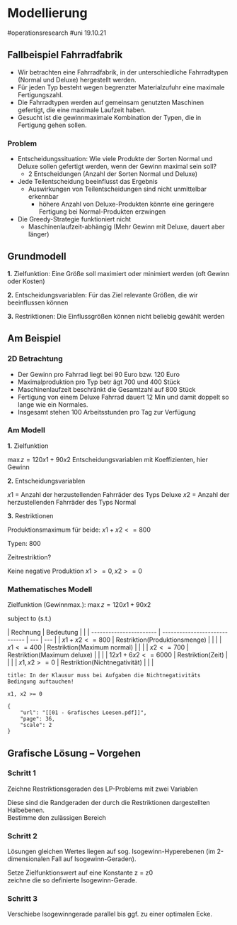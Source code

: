 # Modellierung
#operationsresearch #uni
19.10.21

## Fallbeispiel Fahrradfabrik 

- Wir betrachten eine Fahrradfabrik, in der unterschiedliche Fahrradtypen (Normal und Deluxe) hergestellt werden.
- Für jeden Typ besteht wegen begrenzter Materialzufuhr eine maximale Fertigungszahl.
- Die Fahrradtypen werden auf gemeinsam genutzten Maschinen gefertigt, die eine maximale Laufzeit haben.
- Gesucht ist die gewinnmaximale Kombination der Typen, die in Fertigung gehen sollen.

### Problem

- Entscheidungssituation: Wie viele Produkte der Sorten Normal und Deluxe sollen gefertigt werden, wenn der Gewinn maximal sein soll?
	- 2 Entscheidungen (Anzahl der Sorten Normal und Deluxe)
- Jede Teilentscheidung beeinflusst das Ergebnis
	-  Auswirkungen von Teilentscheidungen sind nicht unmittelbar erkennbar
		-   höhere Anzahl von Deluxe-Produkten könnte eine geringere Fertigung bei Normal-Produkten erzwingen
-  Die Greedy-Strategie funktioniert nicht
	-  Maschinenlaufzeit-abhängig (Mehr Gewinn mit Deluxe, dauert aber länger)

## Grundmodell

**1.** Zielfunktion: Eine Größe soll maximiert oder minimiert werden (oft Gewinn oder Kosten)

**2.** Entscheidungsvariablen: Für das Ziel relevante Größen, die wir beeinflussen können

**3.** Restriktionen: Die Einflussgrößen können nicht beliebig gewählt werden


## Am Beispiel

### 2D Betrachtung
-  Der Gewinn pro Fahrrad liegt bei 90 Euro bzw. 120 Euro
-   Maximalproduktion pro Typ betr ̈agt 700 und 400 Stück
-  Maschinenlaufzeit beschränkt die Gesamtzahl auf 800 Stück
-  Fertigung von einem Deluxe Fahrrad dauert 12 Min und damit doppelt so lange wie ein Normales. 
-  Insgesamt stehen 100 Arbeitsstunden pro Tag zur Verfügung

### Am Modell
**1.** Zielfunktion

$\max  z = 120x1 + 90x2$
Entscheidungsvariablen mit Koeffizienten, hier Gewinn

**2.** Entscheidungsvariablen

$x1$ = Anzahl der herzustellenden Fahrräder des Typs Deluxe 
$x2$ = Anzahl der herzustellenden Fahrräder des Typs Normal

**3.** Restriktionen

Produktionsmaximum für beide:
$x1 + x2 <= 800$ 

Typen: 800 

Zeitrestriktion?  

Keine negative Produktion
$x1 >= 0, x2 >= 0$


### Mathematisches Modell


Zielfunktion (Gewinnmax.):
$\max z = 120x1 + 90x2$

subject to (s.t.)  

| Rechnung                | Bedeutung                     |   |
| ----------------------- | ----------------------------- | --- | --- |
| $x1 + x2 	<= 800$       | Restriktion(Produktionsmenge) |     |     |
| $x1 <= 400$             | Restriktion(Maximum normal)   |     |     |
| $x2 <= 700$             | Restriktion(Maximum deluxe)   |     |     |
| $12x1 + 6x2 <= 6000$    | Restriktion(Zeit)             |     |     |
| $x1, x2 >= 0$           | Restriktion(Nichtnegativität) |     |     |



```ad-warning
title: In der Klausur muss bei Aufgaben die Nichtnegativitäts Bedingung auftauchen!

x1, x2 >= 0

```


```pdf
{
	"url": "[[01 - Grafisches Loesen.pdf]]",
	"page": 36,
	"scale": 2
}

```


## Grafische Lösung – Vorgehen

### Schritt 1
Zeichne Restriktionsgeraden des LP-Problems mit zwei Variablen

Diese sind die Randgeraden der durch die Restriktionen dargestellten Halbebenen.  
Bestimme den zulässigen Bereich

### Schritt 2
Lösungen gleichen Wertes liegen auf sog. Isogewinn-Hyperebenen (im 2-dimensionalen Fall auf Isogewinn-Geraden).

Setze Zielfunktionswert auf eine Konstante z = z0  
zeichne die so definierte Isogewinn-Gerade.

### Schritt 3
Verschiebe Isogewinngerade parallel bis ggf. zu einer optimalen Ecke.